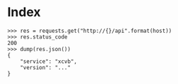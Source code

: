 # Index

    >>> res = requests.get("http://{}/api".format(host))
    >>> res.status_code
    200
    >>> dump(res.json())
    {
        "service": "xcvb",
        "version": "..."
    }
